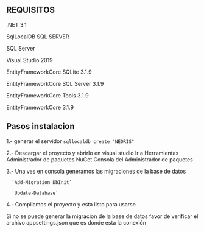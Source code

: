 ## REQUISITOS

.NET 3.1

SqlLocalDB SQL SERVER

SQL Server

Visual Studio 2019

EntityFrameworkCore SQLite 3.1.9

EntityFrameworkCore SQL Server 3.1.9

EntityFrameworkCore Tools 3.1.9

EntityFrameworkCore 3.1.9


## Pasos instalacion

1.- generar el servidor `sqllocaldb create "NEORIS"`

2.- Descargar el proyecto y abrirlo en visual studio
    Ir a Herramientas
    Administrador de paquetes NuGet
    Consola del Administrador de paquetes
    
3.-  Una ves en consola generamos las migraciones de la base de datos 

      `Add-Migration DbInit`
      
      `Update-Database`

4.- Compilamos el proyecto y esta listo para usarse

Si no se puede generar la migracion de la base de datos favor de verificar el archivo appsettings.json que es donde esta la conexión
